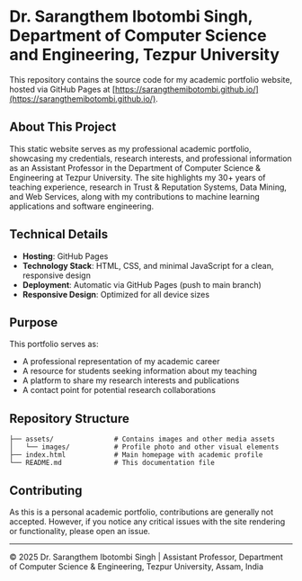 # Dr. Sarangthem Ibotombi Singh, Department of Computer Science and Engineering, Tezpur University

This repository contains the source code for my academic portfolio website, hosted via GitHub Pages at [https://sarangthemibotombi.github.io/](https://sarangthemibotombi.github.io/).

## About This Project

This static website serves as my professional academic portfolio, showcasing my credentials, research interests, and professional information as an Assistant Professor in the Department of Computer Science & Engineering at Tezpur University. The site highlights my 30+ years of teaching experience, research in Trust & Reputation Systems, Data Mining, and Web Services, along with my contributions to machine learning applications and software engineering.

## Technical Details

- **Hosting**: GitHub Pages
- **Technology Stack**: HTML, CSS, and minimal JavaScript for a clean, responsive design
- **Deployment**: Automatic via GitHub Pages (push to main branch)
- **Responsive Design**: Optimized for all device sizes

## Purpose

This portfolio serves as:
- A professional representation of my academic career
- A resource for students seeking information about my teaching
- A platform to share my research interests and publications
- A contact point for potential research collaborations

## Repository Structure

```
├── assets/               # Contains images and other media assets
│   └── images/           # Profile photo and other visual elements
├── index.html            # Main homepage with academic profile
└── README.md             # This documentation file
```

## Contributing

As this is a personal academic portfolio, contributions are generally not accepted. However, if you notice any critical issues with the site rendering or functionality, please open an issue.

---

© 2025 Dr. Sarangthem Ibotombi Singh | Assistant Professor, Department of Computer Science & Engineering, Tezpur University, Assam, India
